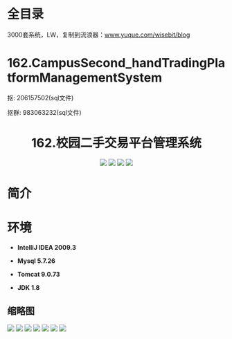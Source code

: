 # 全目录

3000套系统，LW，复制到流浪器：www.yuque.com/wisebit/blog
# 162.CampusSecond_handTradingPlatformManagementSystem

<p>抠: 206157502(sql文件)</p>
<p>抠群: 983063232(sql文件)</p>

<p><h1 align="center">162.校园二手交易平台管理系统</h1></p>


<p align="center">
	<img src="https://img.shields.io/badge/jdk-1.8-orange.svg"/>
    <img src="https://img.shields.io/badge/spring-5.x-lightgrey.svg"/>
    <img src="https://img.shields.io/badge/springmvc-3.x-blue.svg"/>
    <img src="https://img.shields.io/badge/mybatis-5.x-yellow.svg"/>
</p>

# 简介
>
> 




# 环境

- <b>IntelliJ IDEA 2009.3</b>

- <b>Mysql 5.7.26</b>

- <b>Tomcat 9.0.73</b>

- <b>JDK 1.8</b>




## 缩略图


![](https://bitwise.oss-cn-heyuan.aliyuncs.com/2024/9/10/30c3948c-9871-473b-afa3-1e932f80a30e.png)
![](https://bitwise.oss-cn-heyuan.aliyuncs.com/2024/9/10/2b0beaa8-e52a-459c-8037-a486fbaaae1b.png)
![](https://bitwise.oss-cn-heyuan.aliyuncs.com/2024/9/10/5c2accd5-373f-4c19-a208-4cdc0a642377.png)
![](https://bitwise.oss-cn-heyuan.aliyuncs.com/2024/9/10/a76a85d5-465f-4859-9553-e771003128d8.png)
![](https://bitwise.oss-cn-heyuan.aliyuncs.com/2024/9/10/4d20e6a8-fc75-40dd-b991-fc0dcb6d7e67.png)
![](https://bitwise.oss-cn-heyuan.aliyuncs.com/2024/9/10/63204434-0c57-4ae9-a89d-1ce86edc1400.png)
![](https://bitwise.oss-cn-heyuan.aliyuncs.com/2024/9/10/9c4b4d97-e651-49eb-a42b-460170922fcb.png)



